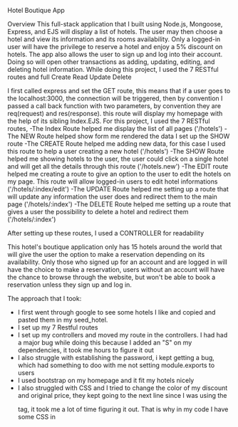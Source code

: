 Hotel Boutique App

Overview
This full-stack application that I built using Node.js, Mongoose, Express, and EJS will display a list of hotels. The user may then choose a hotel and view its information and its rooms availability. Only a logged-in user will have the privilege to reserve a hotel and enjoy a 5% discount on hotels. The app also allows the user to sign up and log into their account. Doing so will open other transactions as adding, updating, editing, and deleting hotel information. While doing this project, I used the 7 RESTful routes and full Create Read Update Delete



 I first called express and set the GET route, this means that if a user goes to the localhost:3000, the connection will be triggered, then by convention I passed a call back function with two parameters, by convention they are req(request) and res(response). this route will display my homepage with the help of its sibling Index.EJS. For this project, I used the 7 RESTful routes, 
 -The Index Route helped me display the list of all pages ('/hotels')
 -The NEW Route helped show form me rendered the data I set up the SHOW route
 -The CREATE Route helped me adding new data, for this case I used this route to help a user creating a new hotel ('/hotels')
 -The SHOW Route helped me showing hotels to the user, the user could click on a single hotel and will get all the details through this route ('/hotels.new')
 -The EDIT route helped me creating a route to give an option to the user to edit the hotels on my page. This route will allow logged-in users to edit hotel informations ('/hotels/:index/edit')
 -The UPDATE Route helped me setting up a route that will update any information the user does and redirect them to the main page ('/hotels/:index')
 -The DELETE Route helped me setting up a route that gives a user the possibility to delete a hotel and redirect them 
 ('/hotels/:index')

After setting up these routes, I used a CONTROLLER for readability

This hotel's boutique application only has 15 hotels around the world that will give the user the option to make a reservation depending on its availability. Only those who signed up for an account and are logged in will have the choice to make a reservation, users without an account will have the chance to browse through the website, but won't be able to book a reservation unless they sign up and log in.

The approach that I took: 
- I first went through google to see some hotels I like and copied and pasted them in my seed_hotel.
- I set up my 7 Restful routes
- I set up my controllers and moved my route in the controllers. I had had a major bug while doing this because I added an "S" on my dependencies, it took me hours to figure it out
- I also struggle with establishing the password, i kept getting a bug, which had something to doo with me not setting module.exports to users
- I used bootstrap on my homepage and it fit my hotels nicely
- I also struggled with CSS and I tried to change the color of my discount and original price, they kept going to the next line since I was using the <p> tag, it took me a lot of time figuring it out. That is why in my code I have some CSS in <style> tags and some in the HTML. But I was successful at the end of this process
- Another big issue came on my show page, it looks like my head.ejs and bootstrap weren't cooperating on my show page, my carousel wasn't displaying it, it took me hours, I even tried to google and I couldn't find the answers, it was one or the other, not both, so I choose to drop the bootstrap on the show page and stick with materialize on the carousel.
